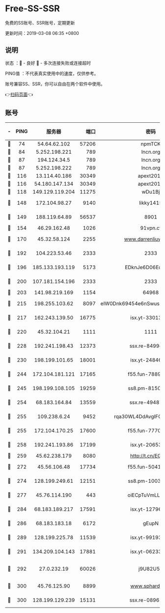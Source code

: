 # Free-SS-SSR

免费的SS账号、SSR账号，定期更新

更新时间：2019-03-08 06:35 +0800

## 说明

状态     ：🙂 - 良好 🙁 - 多次连接失败或连接超时

PING值   ：不代表真实使用中的速度，仅供参考。

账号兼容SS、SSR，你可以自由在两个软件中使用。

👉[扫码页面](https://liesauer.github.io/Free-SS-SSR/)👈

## 账号

|-|PING|服务器|端口|密码|加密方式|区域|
|:----:|:----:|:-----:|-----:|:----:|:----:|:----:|
|🙂|74|54.64.62.102|57206|npmTCK|rc4-md5|JP|
|🙂|84|5.252.198.221|789|lncn.org|rc4|JP|
|🙂|87|194.124.34.5|789|lncn.org|rc4|JP|
|🙂|87|5.252.198.222|789|lncn.org|rc4|JP|
|🙂|116|13.114.40.186|30349|apext2019|chacha20|JP|
|🙂|116|54.180.147.134|30349|apext2019|chacha20|KR|
|🙂|118|149.129.119.204|11275|wDu1Bj|rc4-md5|HK|
|🙂|148|172.104.98.27|9140|likky1415|aes-256-cfb|JP|
|🙂|149|188.119.64.89|56537|8901|aes-256-cfb|RU|
|🙂|154|46.29.162.48|1026|91vpn.cf|rc4-md5|RU|
|🙂|170|45.32.58.124|2255|www.darrenliuwei.com|aes-256-cfb|JP|
|🙂|192|104.223.53.46|2333|2333|aes-256-cfb|US|
|🙂|196|185.133.193.119|5173|EDknJe6D06EoWDaw|aes-256-cfb|US|
|🙂|200|107.181.154.196|2333|2333|aes-256-cfb|US|
|🙂|203|141.98.219.169|1154|64968|chacha20|US|
|🙂|215|198.255.103.62|8097|eIW0Dnk69454e6nSwuspv9DmS201tQ0D|aes-256-cfb|US|
|🙂|217|162.243.139.50|16775|isx.yt-33013834|aes-256-cfb|US|
|🙂|220|45.32.104.21|1111|1111|aes-256-cfb|SG|
|🙂|228|192.241.198.43|12373|ssx.re-84994554|aes-256-cfb|US|
|🙂|230|198.199.101.65|18001|isx.yt-24846326|aes-256-cfb|US|
|🙂|244|172.104.181.121|17165|f55.fun-78892588|aes-256-cfb|SG|
|🙂|245|198.199.108.105|19259|ss8.pm-81509933|aes-256-cfb|US|
|🙂|254|68.183.164.84|13559|ssx.re-49487993|aes-256-cfb|US|
|🙂|255|109.238.6.24|9452|rqa30WL4DdAvgIFG6Fs3znzTa|aes-256-cfb|FR|
|🙂|255|172.104.170.25|17600|f55.fun-77704492|aes-256-cfb|SG|
|🙂|258|192.241.193.86|17199|isx.yt-20653329|aes-256-cfb|US|
|🙂|259|45.62.238.179|8080|http://t.cn/EGJIyrl|rc4-md5|CA|
|🙂|272|45.56.106.48|17734|f55.fun-50419069|aes-256-cfb|US|
|🙂|274|128.199.249.61|12151|ss8.pm-10038971|aes-256-cfb|SG|
|🙂|277|45.76.114.190|443|oiECpTuVmLLxk4Ts|aes-256-cfb|AU|
|🙂|284|68.183.189.217|17591|isx.yt-12796868|aes-256-cfb|SG|
|🙂|286|68.183.183.18|6172|gEupN|aes-256-cfb|SG|
|🙂|289|128.199.225.78|11539|isx.yt-99193903|aes-256-cfb|SG|
|🙂|291|134.209.104.143|17881|isx.yt-06233308|aes-256-cfb|SG|
|🙂|292|27.0.232.19|60026|j9U82U53|xchacha20-ietf-poly1305|HK|
|🙂|300|45.76.125.90|8899|www.sphard.com|aes-256-cfb|AU|
|🙂|300|128.199.129.239|15131|ssx.re-08961164|aes-256-cfb|SG|
